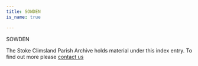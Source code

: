 ```yaml
---
title: SOWDEN
is_name: true

---
```


SOWDEN


The Stoke Climsland Parish Archive holds material under this index entry. To find out more please [contact us](/contact/)
